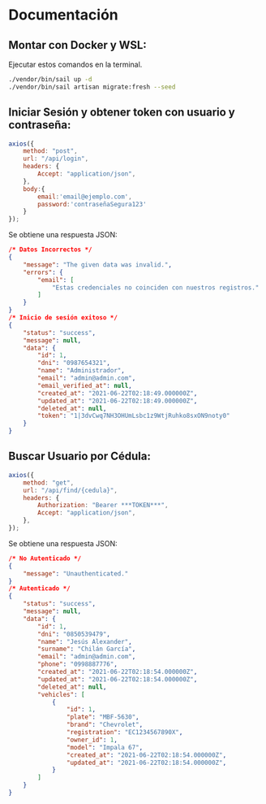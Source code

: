 # Documentación
<!-- ## Desplegar en servidor compartido -->

## Montar con Docker y WSL:

Ejecutar estos comandos en la terminal.

```bash
./vendor/bin/sail up -d
./vendor/bin/sail artisan migrate:fresh --seed
```

## Iniciar Sesión y obtener token con usuario y contraseña:

```javascript
axios({
    method: "post",
    url: "/api/login",
    headers: {
        Accept: "application/json",
    },
    body:{
        email:'email@ejemplo.com',
        password:'contraseñaSegura123'
    }
});
```
Se obtiene una respuesta JSON:
```json
/* Datos Incorrectos */
{
    "message": "The given data was invalid.",
    "errors": {
        "email": [
            "Estas credenciales no coinciden con nuestros registros."
        ]
    }
}
/* Inicio de sesión exitoso */
{
    "status": "success",
    "message": null,
    "data": {
        "id": 1,
        "dni": "0987654321",
        "name": "Administrador",
        "email": "admin@admin.com",
        "email_verified_at": null,
        "created_at": "2021-06-22T02:18:49.000000Z",
        "updated_at": "2021-06-22T02:18:49.000000Z",
        "deleted_at": null,
        "token": "1|3dvCwq7NH3OHUmLsbc1z9WtjRuhko8sxON9noty0"
    }
}
```

## Buscar Usuario por Cédula:

```javascript
axios({
    method: "get",
    url: "/api/find/{cedula}",
    headers: {
        Authorization: "Bearer ***TOKEN***",
        Accept: "application/json",
    },
});
```

Se obtiene una respuesta JSON:
```json
/* No Autenticado */
{
    "message": "Unauthenticated."
}
/* Autenticado */
{
    "status": "success",
    "message": null,
    "data": {
        "id": 1,
        "dni": "0850539479",
        "name": "Jesús Alexander",
        "surname": "Chilán García",
        "email": "admin@admin.com",
        "phone": "0998887776",
        "created_at": "2021-06-22T02:18:54.000000Z",
        "updated_at": "2021-06-22T02:18:54.000000Z",
        "deleted_at": null,
        "vehicles": [
            {
                "id": 1,
                "plate": "MBF-5630",
                "brand": "Chevrolet",
                "registration": "EC1234567890X",
                "owner_id": 1,
                "model": "Impala 67",
                "created_at": "2021-06-22T02:18:54.000000Z",
                "updated_at": "2021-06-22T02:18:54.000000Z",
            }
        ]
    }
}
```
